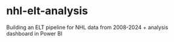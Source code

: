 # nhl-elt-analysis
Building an ELT pipeline for NHL data from 2008-2024 + analysis dashboard in Power BI
